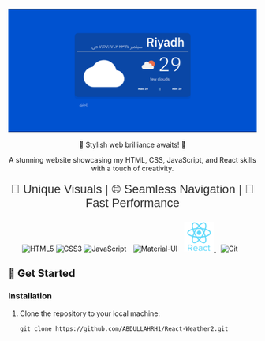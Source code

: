 <p align="center">
  <img src="public/web9.png" alt="Project Screenshot" />
</p>

<p align="center">
  🌟 Stylish web brilliance awaits! 🌟
</p>
<p align="center">
  A stunning website showcasing my HTML, CSS, JavaScript, and React skills with a touch of creativity.
</p>

<p align="center" style="font-size: 24px; color: #333; margin-top: 20px; font-family: 'Arial', sans-serif;">
🎨 Unique Visuals | 🌐 Seamless Navigation | 🚀 Fast Performance
</p>



<p align="center">
  <img src="https://img.icons8.com/color/80/000000/html-5--v1.png" alt="HTML5" width="60" height="60" />
  <img src="https://img.icons8.com/color/80/000000/css3.png" alt="CSS3" width="60" height="60" />
  <img src="https://img.icons8.com/color/80/000000/javascript--v1.png" alt="JavaScript" width="60" height="60" />
  <img src="https://img.icons8.com/color/80/000000/material-ui.png" alt="Material-UI" width="60" height="60" style="margin: 0 10px;" />
  <a href="https://reactjs.org/" target="_blank" rel="noreferrer">
    <img src="https://raw.githubusercontent.com/devicons/devicon/master/icons/react/react-original-wordmark.svg" alt="React" width="60" height="60" />
  </a>
  <img src="https://www.vectorlogo.zone/logos/git-scm/git-scm-icon.svg" alt="Git" width="60" height="60" style="margin: 0 10px;" />
</p>



## 🚀 Get Started

### Installation

1. Clone the repository to your local machine:

   ```shell
   git clone https://github.com/ABDULLAHRH1/React-Weather2.git
